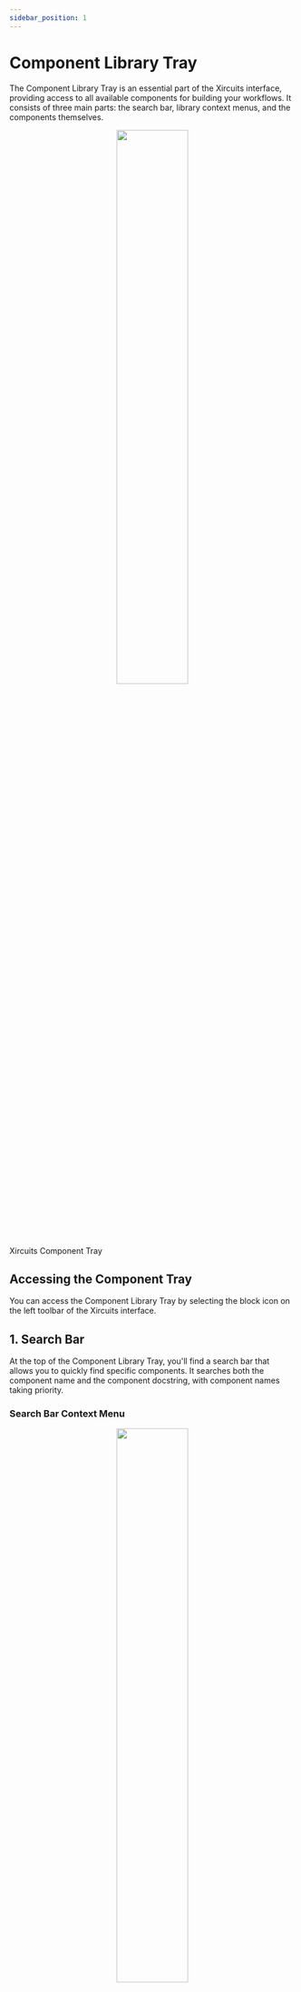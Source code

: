 ```yaml
---
sidebar_position: 1
---
```


# Component Library Tray

The Component Library Tray is an essential part of the Xircuits interface, providing access to all available components for building your workflows. It consists of three main parts: the search bar, library context menus, and the components themselves.

<p align="center">
  <img width="50%" src="/img/docs/xircuits-component-tray.png"></img>
  <figcaption class="image-caption">Xircuits Component Tray</figcaption>
</p>


## Accessing the Component Tray

You can access the Component Library Tray by selecting the block icon on the left toolbar of the Xircuits interface.

## 1. Search Bar

At the top of the Component Library Tray, you'll find a search bar that allows you to quickly find specific components. It searches both the component name and the component docstring, with component names taking priority.

### Search Bar Context Menu

<p align="center">
  <img width="50%" src="/img/docs/tray-context-main.png"></img>
  <figcaption class="image-caption">Main Context Menu</figcaption>
</p>

Next to the search bar, there's a context menu (accessible via the `...` icon) with the following options:


- **Refresh Component Library**: Updates the component list. Use this if you've edited components from an external text editor and the changes haven't been reflected in the component list.
- **Toggle Display Nodes in Library**: Toggles the display of nodes in the library.
- **Create New Component**: Initiates the process of creating a new component.

## 2. Components

The Component Library Tray displays all available components, categorized into:

- General Components
- Library Components (Local)
- Available for Installation (Remote Libraries)

Users can drag and drop these components into their workflow to build their Xircuits projects.

For local libraries, you can click on the library name to reveal the components within that library. Hovering over a component will display its docstring, providing quick information about its functionality.

For more detailed information on components and their usage, please refer to the [Components documentation](/docs/main/references/components/).

## 3. Library Context Menus

Both local and remote libraries have their own context menus, accessible by clicking on the `...` icon next to library names. For local libraries, this icon will appear after you expand the library name.

### For Local Libraries:

<p align="center">
  <img width="50%" src="/img/docs/tray-context-local-component-library.png"></img>
  <figcaption class="image-caption">Local Library Context Menu</figcaption>
</p>


1. **Show in File Explorer**: Opens the file browser at the location of the library.
2. **See Readme**: Opens the library's README file in a markdown viewer.
3. **Show Example**: Opens an example file for the library.
4. **Open Repository**: Opens the library's repository in a new tab.

Note: The availability of these options depends on the library's configuration in its `pyproject.toml` file.

### For Remote Libraries:

<p align="center">
  <img width="50%" src="/img/docs/tray-context-remote-component-library.png"></img>
  <figcaption class="image-caption">Remote Library Context Menu</figcaption>
</p>

Remote libraries are listed under the **AVAILABLE FOR INSTALLATION** header. Their context menu includes:

1. **Install [Library Name]**: Initiates the installation process for the selected library.
2. **Open Repository**: Opens the library's repository in a new tab (if available).

These features combine to make the Component Library Tray a powerful tool for managing and utilizing components in your Xircuits projects.

## Troubleshooting

1. If you find that the Component Library Tray is empty, please check whether the `.xircuits` file exists in the base working directory. This file is crucial for the proper functioning of the Component Library Tray.

2. If you've made a new local component library and it does not appear in the tray, ensure that you've properly followed the steps of creating a new library.

## Technical Details

For those interested in the technical aspects of how the Component Library Tray works:

:::note[How it Works]

The Component Library Tray's contents are parsed from the `component_library_config.json` file, which is located in the `.xircuits` directory. This configuration file is generated from two sources:

1. The `.gitmodules` file in the `.xircuits` directory
2. Parsing through the `xai_components/` directory, searching for `pyproject.toml` files

The `component_library_config.json` is updated in two scenarios:
- When a component change is saved
- When the "Refresh Component Library" option is selected from the context menu
:::